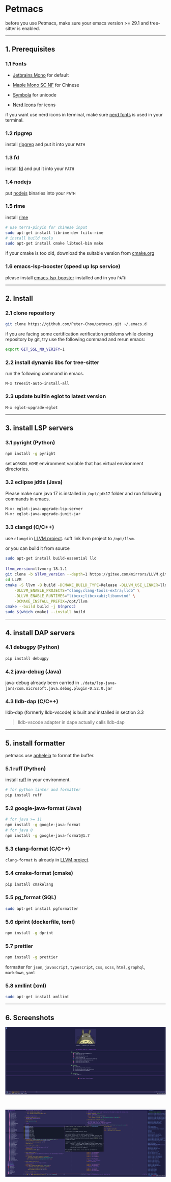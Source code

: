 # Petmacs

before you use Petmacs, make sure your emacs version >= 29.1 and tree-sitter is enabled.

---

## 1. Prerequisites

### 1.1 Fonts

- [Jetbrains Mono](https://www.jetbrains.com/lp/mono) for default

- [Maple Mono SC NF](https://gitee.com/subframe7536/Maple/releases) for Chinese

- [Symbola](https://www.wfonts.com/font/symbola) for unicode

- [Nerd Icons](https://github.com/rainstormstudio/nerd-icons.el/blob/main/fonts/NFM.ttf) for icons

if you want use nerd icons in terminal, make sure [nerd fonts](https://github.com/ryanoasis/nerd-fonts) is used in your terminal.

### 1.2 ripgrep

install [ripgrep](https://github.com/BurntSushi/ripgrep) and put it into your `PATH`

### 1.3 fd

install [fd](https://github.com/sharkdp/fd) and put it into your `PATH`

### 1.4 nodejs

put [nodejs](https://nodejs.org) binaries into your `PATH`

### 1.5 rime

install [rime](https://github.com/rime/librime)

``` bash
# use terra-pinyin for chinese input
sudo apt-get install librime-dev fcitx-rime
# install build tools
sudo apt-get install cmake libtool-bin make
```

if your cmake is too old, download the suitable version from [cmake.org](https://cmake.org/download/)

### 1.6 emacs-lsp-booster (speed up lsp service)

please install [emacs-lsp-booster](https://github.com/blahgeek/emacs-lsp-booster) installed and in you `PATH`

---

## 2. Install

### 2.1 clone repository

```bash
git clone https://github.com/Peter-Chou/petmacs.git ~/.emacs.d
```

if you are facing some certification verification problems while cloning repository by git,
try use the following command and rerun emacs:

``` bash
export GIT_SSL_NO_VERIFY=1
```

### 2.2 install dynamic libs for tree-sitter

run the following command in emacs.

``` emacs-lisp
M-x treesit-auto-install-all
```

### 2.3 update builtin eglot to latest version

``` emacs-lisp
M-x eglot-upgrade-eglot
```

---

## 3. install LSP servers

### 3.1 pyright (Python)

``` sh
npm install -g pyright
```

set `WORKON_HOME` environment variable that has virtual environment directories.

### 3.2 eclipse jdtls (Java)

Please make sure  java 17 is installed in `/opt/jdk17` folder and run following commands in emacs.

``` bash
M-x: eglot-java-upgrade-lsp-server
M-x: eglot-java-upgrade-junit-jar
```

### 3.3 clangd (C/C++)

use `clangd` in [LLVM project](https://github.com/llvm/llvm-project). soft link llvm project to `/opt/llvm`.

or you can build it from source

``` bash
sudo apt-get install build-essential lld

llvm_version=llvmorg-18.1.1
git clone -b $llvm_version --depth=1 https://gitee.com/mirrors/LLVM.git
cd LLVM
cmake -S llvm -B build -DCMAKE_BUILD_TYPE=Release -DLLVM_USE_LINKER=lld \
    -DLLVM_ENABLE_PROJECTS="clang;clang-tools-extra;lldb" \
    -DLLVM_ENABLE_RUNTIMES="libcxx;libcxxabi;libunwind" \
    -DCMAKE_INSTALL_PREFIX=/opt/llvm
cmake --build build -j $(nproc)
sudo $(which cmake) --install build
```

---

## 4. install DAP servers

### 4.1 debugpy (Python)

``` bash
pip install debugpy
```

### 4.2 java-debug (Java)

java-debug already been carried in `./data/lsp-java-jars/com.microsoft.java.debug.plugin-0.52.0.jar`

### 4.3 lldb-dap (C/C++)

lldb-dap (formerly lldb-vscode) is built and installed in section 3.3

> lldb-vscode adapter in dape actually calls lldb-dap

---

## 5. install formatter

petmacs use [apheleia](https://github.com/radian-software/apheleia) to format the buffer.

### 5.1 ruff (Python)

install [ruff](https://github.com/astral-sh/ruff) in your environment.

``` bash
# for python linter and formatter
pip install ruff
```

### 5.2 google-java-format (Java)

``` bash
# for java >= 11
npm install -g google-java-format
# for java 8
npm install -g google-java-format@1.7
```

### 5.3 clang-format (C/C++)

`clang-format` is already in [LLVM project](https://github.com/llvm/llvm-project).

### 5.4 cmake-format (cmake)

``` bash
pip install cmakelang
```

### 5.5 pg_format (SQL)

``` bash
sudo apt-get install pgformatter
```

### 5.6 dprint (dockerfile, toml)
``` bash
npm install -g dprint
```

### 5.7 prettier

``` bash
npm install -g prettier
```

formatter for `json`, `javascript`, `typescript`, `css`, `scss`, `html`, `graphql`, `markdown`, `yaml`

### 5.8 xmllint (xml)

``` bash
sudo apt-get install xmllint
```

---

## 6. Screenshots

![dashboard](./data/pics/dashboard.png)

<br>

![elisp](./data/pics/elisp.png)
